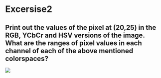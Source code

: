 # Excersise2
## Print out the values of the pixel at (20,25) in the RGB, YCbCr and HSV versions of the image. What are the ranges of pixel values in each channel of each of the above mentioned colorspaces?

<img src="https://github.com/XintongHao/OpenCV_practice/blob/master/excersice2/value.png" />
